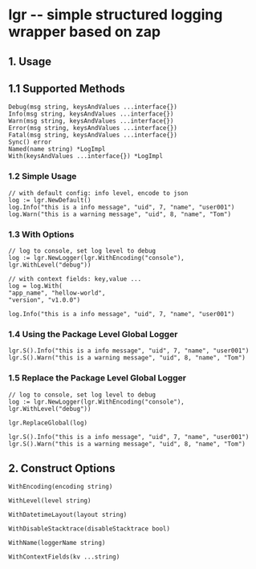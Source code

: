 # lgr -- simple structured logging wrapper based on zap


## 1. Usage

## 1.1 Supported Methods

```golang
Debug(msg string, keysAndValues ...interface{})
Info(msg string, keysAndValues ...interface{})
Warn(msg string, keysAndValues ...interface{})
Error(msg string, keysAndValues ...interface{})
Fatal(msg string, keysAndValues ...interface{})
Sync() error
Named(name string) *LogImpl
With(keysAndValues ...interface{}) *LogImpl
```

### 1.2 Simple Usage

```golang
// with default config: info level, encode to json
log := lgr.NewDefault()
log.Info("this is a info message", "uid", 7, "name", "user001")
log.Warn("this is a warning message", "uid", 8, "name", "Tom")
```

### 1.3 With Options

```golang
// log to console, set log level to debug
log := lgr.NewLogger(lgr.WithEncoding("console"), lgr.WithLevel("debug"))

// with context fields: key,value ...
log = log.With(
"app_name", "hellow-world",
"version", "v1.0.0")

log.Info("this is a info message", "uid", 7, "name", "user001")
```

### 1.4 Using the Package Level Global Logger

```golang
lgr.S().Info("this is a info message", "uid", 7, "name", "user001")
lgr.S().Warn("this is a warning message", "uid", 8, "name", "Tom")
```

### 1.5 Replace the Package Level Global Logger

```golang
// log to console, set log level to debug
log := lgr.NewLogger(lgr.WithEncoding("console"), lgr.WithLevel("debug"))

lgr.ReplaceGlobal(log)

lgr.S().Info("this is a info message", "uid", 7, "name", "user001")
lgr.S().Warn("this is a warning message", "uid", 8, "name", "Tom")
```

## 2. Construct Options

```golang
WithEncoding(encoding string)

WithLevel(level string)

WithDatetimeLayout(layout string)

WithDisableStacktrace(disableStacktrace bool)

WithName(loggerName string)

WithContextFields(kv ...string)
```

